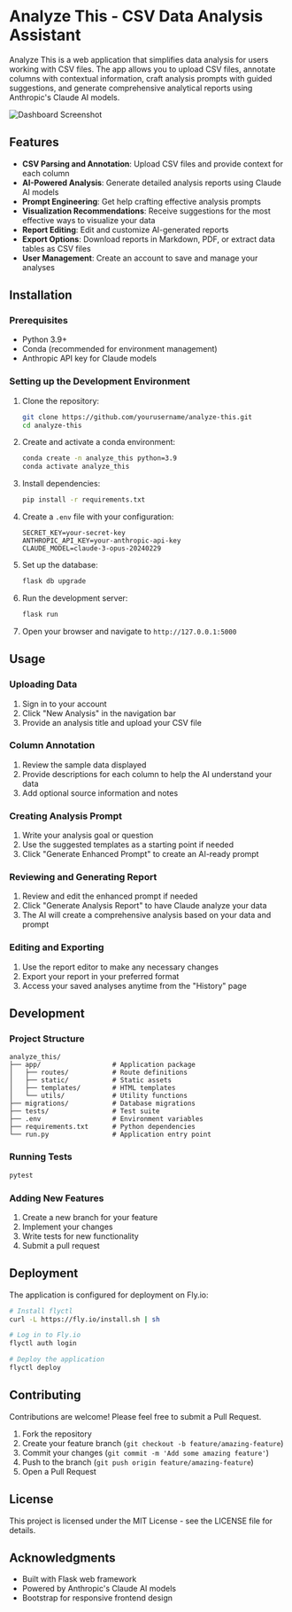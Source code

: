 # Analyze This - CSV Data Analysis Assistant

Analyze This is a web application that simplifies data analysis for users working with CSV files. The app allows you to upload CSV files, annotate columns with contextual information, craft analysis prompts with guided suggestions, and generate comprehensive analytical reports using Anthropic's Claude AI models.

![Dashboard Screenshot](docs/images/dashboard.png)

## Features

- **CSV Parsing and Annotation**: Upload CSV files and provide context for each column
- **AI-Powered Analysis**: Generate detailed analysis reports using Claude AI models
- **Prompt Engineering**: Get help crafting effective analysis prompts
- **Visualization Recommendations**: Receive suggestions for the most effective ways to visualize your data
- **Report Editing**: Edit and customize AI-generated reports
- **Export Options**: Download reports in Markdown, PDF, or extract data tables as CSV files
- **User Management**: Create an account to save and manage your analyses

## Installation

### Prerequisites

- Python 3.9+
- Conda (recommended for environment management)
- Anthropic API key for Claude models

### Setting up the Development Environment

1. Clone the repository:
   ```bash
   git clone https://github.com/yourusername/analyze-this.git
   cd analyze-this
   ```

2. Create and activate a conda environment:
   ```bash
   conda create -n analyze_this python=3.9
   conda activate analyze_this
   ```

3. Install dependencies:
   ```bash
   pip install -r requirements.txt
   ```

4. Create a `.env` file with your configuration:
   ```
   SECRET_KEY=your-secret-key
   ANTHROPIC_API_KEY=your-anthropic-api-key
   CLAUDE_MODEL=claude-3-opus-20240229
   ```

5. Set up the database:
   ```bash
   flask db upgrade
   ```

6. Run the development server:
   ```bash
   flask run
   ```

7. Open your browser and navigate to `http://127.0.0.1:5000`

## Usage

### Uploading Data

1. Sign in to your account
2. Click "New Analysis" in the navigation bar
3. Provide an analysis title and upload your CSV file

### Column Annotation

1. Review the sample data displayed
2. Provide descriptions for each column to help the AI understand your data
3. Add optional source information and notes

### Creating Analysis Prompt

1. Write your analysis goal or question
2. Use the suggested templates as a starting point if needed
3. Click "Generate Enhanced Prompt" to create an AI-ready prompt

### Reviewing and Generating Report

1. Review and edit the enhanced prompt if needed
2. Click "Generate Analysis Report" to have Claude analyze your data
3. The AI will create a comprehensive analysis based on your data and prompt

### Editing and Exporting

1. Use the report editor to make any necessary changes
2. Export your report in your preferred format
3. Access your saved analyses anytime from the "History" page

## Development

### Project Structure

```
analyze_this/
├── app/                  # Application package
│   ├── routes/           # Route definitions
│   ├── static/           # Static assets
│   ├── templates/        # HTML templates
│   └── utils/            # Utility functions
├── migrations/           # Database migrations
├── tests/                # Test suite
├── .env                  # Environment variables
├── requirements.txt      # Python dependencies
└── run.py                # Application entry point
```

### Running Tests

```bash
pytest
```

### Adding New Features

1. Create a new branch for your feature
2. Implement your changes
3. Write tests for new functionality
4. Submit a pull request

## Deployment

The application is configured for deployment on Fly.io:

```bash
# Install flyctl
curl -L https://fly.io/install.sh | sh

# Log in to Fly.io
flyctl auth login

# Deploy the application
flyctl deploy
```

## Contributing

Contributions are welcome! Please feel free to submit a Pull Request.

1. Fork the repository
2. Create your feature branch (`git checkout -b feature/amazing-feature`)
3. Commit your changes (`git commit -m 'Add some amazing feature'`)
4. Push to the branch (`git push origin feature/amazing-feature`)
5. Open a Pull Request

## License

This project is licensed under the MIT License - see the LICENSE file for details.

## Acknowledgments

- Built with Flask web framework
- Powered by Anthropic's Claude AI models
- Bootstrap for responsive frontend design